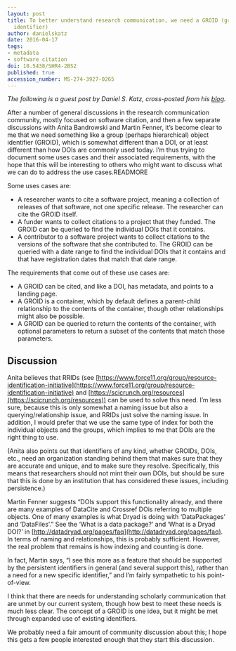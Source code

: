 ```yaml
---
layout: post
title: To better understand research communication, we need a GROID (group object
  identifier)
author: danielskatz
date: 2016-04-17
tags:
- metadata
- software citation
doi: 10.5438/SHR4-2BS2
published: true
accession_number: MS-274-3927-0265
---
```

*The following is a guest post by Daniel S. Katz, cross-posted from his [blog](https://danielskatzblog.wordpress.com/2016/04/17/to-better-understand-research-communication-we-need-a-groid-group-object-identifier/).*

After a number of general discussions in the research communication community, mostly focused on software citation, and then a few separate discussions with Anita Bandrowski and Martin Fenner, it’s become clear to me that we need something like a group (perhaps hierarchical) object identifier (GROID), which is somewhat different than a DOI, or at least different than how DOIs are commonly used today. I’m thus trying to document some uses cases and their associated requirements, with the hope that this will be interesting to others who might want to discuss what we can do to address the use cases.READMORE

Some uses cases are:

* A researcher wants to cite a software project, meaning a collection of releases of that
  software, not one specific release. The researcher can cite the GROID itself.
* A funder wants to collect citations to a project that they funded. The GROID can be
  queried to find the individual DOIs that it contains.
* A contributor to a software project wants to collect citations to the versions of the
  software that she contributed to. The GROID can be queried with a date range to find the individual DOIs that it contains and that have registration dates that match that date range.

The requirements that come out of these use cases are:

* A GROID can be cited, and like a DOI, has metadata, and points to a landing page.
* A GROID is a container, which by default defines a parent-child relationship to the
  contents of the container, though other relationships might also be possible.
* A GROID can be queried to return the contents of the container, with optional
  parameters to return a subset of the contents that match those parameters.

## Discussion

Anita believes that RRIDs (see [https://www.force11.org/group/resource-identification-initiative](https://www.force11.org/group/resource-identification-initiative) and [https://scicrunch.org/resources](https://scicrunch.org/resources)) can be used to solve this need. I’m less sure, because this is only somewhat a naming issue but also a querying/relationship issue, and RRIDs just solve the naming issue. In addition, I would prefer that we use the same type of index for both the individual objects and the groups, which implies to me that DOIs are the right thing to use.

(Anita also points out that identifiers of any kind, whether GROIDs, DOIs, etc., need an organization standing behind them that makes sure that they are accurate and unique, and to make sure they resolve. Specifically, this means that researchers should not mint their own DOIs, but should be sure that this is done by an institution that has considered these issues, including persistence.)

Martin Fenner suggests “DOIs support this functionality already, and there are many examples of DataCite and Crossref DOis referring to multiple objects. One of many examples is what Dryad is doing with ‘DataPackages’ and ‘DataFiles’.” See the ‘What is a data package?’ and ‘What is a Dryad DOI?’ in [http://datadryad.org/pages/faq](http://datadryad.org/pages/faq). In terms of naming and relationships, this is probably sufficient. However, the real problem that remains is how indexing and counting is done.

In fact, Martin says, “I see this more as a feature that should be supported by the persistent identifiers in general (and several support this), rather than a need for a new specific identifier,” and I’m fairly sympathetic to his point-of-view.

I think that there are needs for understanding scholarly communication that are unmet by our current system, though how best to meet these needs is much less clear.  The concept of a GROID is one idea, but it might be met through expanded use of existing identifiers.

We probably need a fair amount of community discussion about this; I hope this gets a few people interested enough that they start this discussion.
